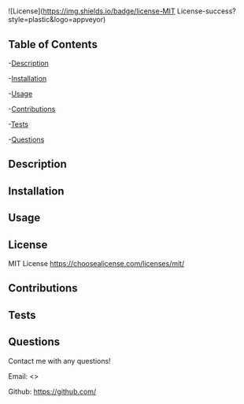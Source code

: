 
  # 

  ![License](https://img.shields.io/badge/license-MIT License-success?style=plastic&logo=appveyor)

  ## Table of Contents
  -[Description](#description)

  -[Installation](#installation)

  -[Usage](#usage)

  -[Contributions](#contributions)

  -[Tests](#tests)

  -[Questions](#questions)


  ## Description
  

  ## Installation
  

  ## Usage
  

  ## License
 
  MIT License
  <https://choosealicense.com/licenses/mit/>

  ## Contributions
  

  ## Tests
  

  ## Questions
  Contact me with any questions!

  Email: <>

  Github: <https://github.com/>
